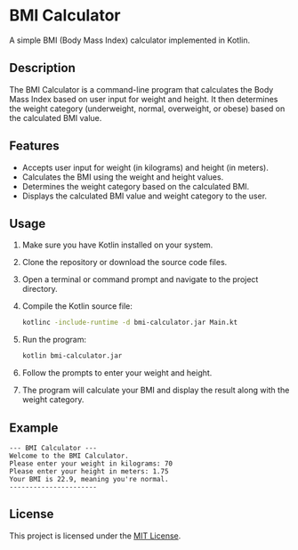 # BMI Calculator

A simple BMI (Body Mass Index) calculator implemented in Kotlin.

## Description

The BMI Calculator is a command-line program that calculates the Body Mass Index based on user input for weight and height. It then determines the weight category (underweight, normal, overweight, or obese) based on the calculated BMI value.

## Features

- Accepts user input for weight (in kilograms) and height (in meters).
- Calculates the BMI using the weight and height values.
- Determines the weight category based on the calculated BMI.
- Displays the calculated BMI value and weight category to the user.

## Usage

1. Make sure you have Kotlin installed on your system.

2. Clone the repository or download the source code files.

3. Open a terminal or command prompt and navigate to the project directory.

4. Compile the Kotlin source file:

   ```bash
   kotlinc -include-runtime -d bmi-calculator.jar Main.kt
   ```

5. Run the program:

   ```bash
   kotlin bmi-calculator.jar
   ```

6. Follow the prompts to enter your weight and height.

7. The program will calculate your BMI and display the result along with the weight category.

## Example

```
--- BMI Calculator ---
Welcome to the BMI Calculator.
Please enter your weight in kilograms: 70
Please enter your height in meters: 1.75
Your BMI is 22.9, meaning you're normal.
----------------------
```

## License

This project is licensed under the [MIT License](LICENSE).
